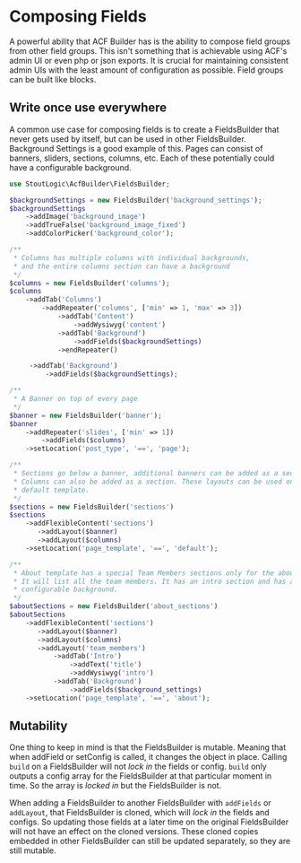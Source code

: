 # Composing Fields
A powerful ability that ACF Builder has is the ability to compose field groups from other field groups. This isn't something that is achievable using ACF's admin UI or even php or json exports. It is crucial for maintaining consistent admin UIs with the least amount of configuration as possible. Field groups can be built like blocks.

## Write once use everywhere 
A common use case for composing fields is to create a FieldsBuilder that never gets used by itself, but can be used in other FieldsBuilder. Background Settings is a good example of this. Pages can consist of banners, sliders, sections, columns, etc. Each of these potentially could have a configurable background.

```php
use StoutLogic\AcfBuilder\FieldsBuilder;

$backgroundSettings = new FieldsBuilder('background_settings');
$backgroundSettings
    ->addImage('background_image')
    ->addTrueFalse('background_image_fixed')
    ->addColorPicker('background_color');

/**
 * Columns has multiple columns with individual backgrounds, 
 * and the entire columns section can have a background 
 */
$columns = new FieldsBuilder('columns');
$columns
    ->addTab('Columns')
        ->addRepeater('columns', ['min' => 1, 'max' => 3])
            ->addTab('Content')
                ->addWysiwyg('content')
            ->addTab('Background')
                ->addFields($backgroundSettings)
            ->endRepeater()

     ->addTab('Background')
         ->addFields($backgroundSettings);

/**
 * A Banner on top of every page 
 */
$banner = new FieldsBuilder('banner');
$banner
    ->addRepeater('slides', ['min' => 1])
        ->addFields($columns)
    ->setLocation('post_type', '==', 'page');

/**
 * Sections go below a banner, additional banners can be added as a section.
 * Columns can also be added as a section. These layouts can be used on the
 * default template.
 */
$sections = new FieldsBuilder('sections')
$sections
    ->addFlexibleContent('sections')
       ->addLayout($banner)
       ->addLayout($columns)
    ->setLocation('page_template', '==', 'default');

/**
 * About template has a special Team Members sections only for the about page. 
 * It will list all the team members. It has an intro section and has a
 * configurable background.
 */
$aboutSections = new FieldsBuilder('about_sections')
$aboutSections
    ->addFlexibleContent('sections')
       ->addLayout($banner)
       ->addLayout($columns)
       ->addLayout('team_members')
           ->addTab('Intro')
               ->addText('title')
               ->addWysiwyg('intro')
           ->addTab('Background')
               ->addFields($background_settings)
    ->setLocation('page_template', '==', 'about');
```

## Mutability
One thing to keep in mind is that the FieldsBuilder is mutable. Meaning that when addField or setConfig is called, it changes the object in place. Calling `build` on a FieldsBuilder will not _lock in_ the fields or config. `build` only outputs a config array for the FieldsBuilder at that particular moment in time. So the array is _locked in_ but the FieldsBuilder is not.

When adding a FieldsBuilder to another FieldsBuilder with `addFields` or `addLayout`, that FieldsBuilder is cloned, which will _lock in_ the fields and configs. So updating those fields at a later time on the original FieldsBuilder will not have an effect on the cloned versions. These cloned copies embedded in other FieldsBuilder can still be updated separately, so they are still mutable.